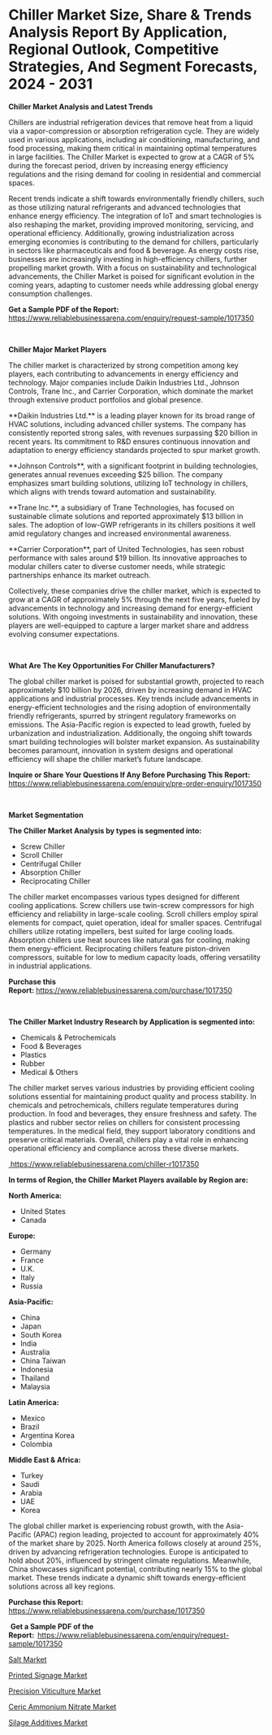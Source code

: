 <p><h1>Chiller Market Size, Share & Trends Analysis Report By Application, Regional Outlook, Competitive Strategies, And Segment Forecasts, 2024 - 2031</h1></p><p><strong>Chiller Market Analysis and Latest Trends</strong></p>
<p><p>Chillers are industrial refrigeration devices that remove heat from a liquid via a vapor-compression or absorption refrigeration cycle. They are widely used in various applications, including air conditioning, manufacturing, and food processing, making them critical in maintaining optimal temperatures in large facilities. The Chiller Market is expected to grow at a CAGR of 5% during the forecast period, driven by increasing energy efficiency regulations and the rising demand for cooling in residential and commercial spaces.</p><p>Recent trends indicate a shift towards environmentally friendly chillers, such as those utilizing natural refrigerants and advanced technologies that enhance energy efficiency. The integration of IoT and smart technologies is also reshaping the market, providing improved monitoring, servicing, and operational efficiency. Additionally, growing industrialization across emerging economies is contributing to the demand for chillers, particularly in sectors like pharmaceuticals and food & beverage. As energy costs rise, businesses are increasingly investing in high-efficiency chillers, further propelling market growth. With a focus on sustainability and technological advancements, the Chiller Market is poised for significant evolution in the coming years, adapting to customer needs while addressing global energy consumption challenges.</p></p>
<p><strong>Get a Sample PDF of the Report:&nbsp;</strong> <a href="https://www.reliablebusinessarena.com/enquiry/request-sample/1017350">https://www.reliablebusinessarena.com/enquiry/request-sample/1017350</a></p>
<p>&nbsp;</p>
<p><strong>Chiller Major Market Players</strong></p>
<p><p>The chiller market is characterized by strong competition among key players, each contributing to advancements in energy efficiency and technology. Major companies include Daikin Industries Ltd., Johnson Controls, Trane Inc., and Carrier Corporation, which dominate the market through extensive product portfolios and global presence.</p><p>**Daikin Industries Ltd.** is a leading player known for its broad range of HVAC solutions, including advanced chiller systems. The company has consistently reported strong sales, with revenues surpassing $20 billion in recent years. Its commitment to R&D ensures continuous innovation and adaptation to energy efficiency standards projected to spur market growth.</p><p>**Johnson Controls**, with a significant footprint in building technologies, generates annual revenues exceeding $25 billion. The company emphasizes smart building solutions, utilizing IoT technology in chillers, which aligns with trends toward automation and sustainability.</p><p>**Trane Inc.**, a subsidiary of Trane Technologies, has focused on sustainable climate solutions and reported approximately $13 billion in sales. The adoption of low-GWP refrigerants in its chillers positions it well amid regulatory changes and increased environmental awareness.</p><p>**Carrier Corporation**, part of United Technologies, has seen robust performance with sales around $19 billion. Its innovative approaches to modular chillers cater to diverse customer needs, while strategic partnerships enhance its market outreach.</p><p>Collectively, these companies drive the chiller market, which is expected to grow at a CAGR of approximately 5% through the next five years, fueled by advancements in technology and increasing demand for energy-efficient solutions. With ongoing investments in sustainability and innovation, these players are well-equipped to capture a larger market share and address evolving consumer expectations.</p></p>
<p>&nbsp;</p>
<p><strong>What Are The Key Opportunities For Chiller Manufacturers?</strong></p>
<p><p>The global chiller market is poised for substantial growth, projected to reach approximately $10 billion by 2026, driven by increasing demand in HVAC applications and industrial processes. Key trends include advancements in energy-efficient technologies and the rising adoption of environmentally friendly refrigerants, spurred by stringent regulatory frameworks on emissions. The Asia-Pacific region is expected to lead growth, fueled by urbanization and industrialization. Additionally, the ongoing shift towards smart building technologies will bolster market expansion. As sustainability becomes paramount, innovation in system designs and operational efficiency will shape the chiller market’s future landscape.</p></p>
<p><strong>Inquire or Share Your Questions If Any Before Purchasing This Report:</strong> <a href="https://www.reliablebusinessarena.com/enquiry/pre-order-enquiry/1017350">https://www.reliablebusinessarena.com/enquiry/pre-order-enquiry/1017350</a></p>
<p>&nbsp;</p>
<p><strong>Market Segmentation</strong></p>
<p><strong>The Chiller Market Analysis by types is segmented into:</strong></p>
<p><ul><li>Screw Chiller</li><li>Scroll Chiller</li><li>Centrifugal Chiller</li><li>Absorption Chiller</li><li>Reciprocating Chiller</li></ul></p>
<p><p>The chiller market encompasses various types designed for different cooling applications. Screw chillers use twin-screw compressors for high efficiency and reliability in large-scale cooling. Scroll chillers employ spiral elements for compact, quiet operation, ideal for smaller spaces. Centrifugal chillers utilize rotating impellers, best suited for large cooling loads. Absorption chillers use heat sources like natural gas for cooling, making them energy-efficient. Reciprocating chillers feature piston-driven compressors, suitable for low to medium capacity loads, offering versatility in industrial applications.</p></p>
<p><strong>Purchase this Report:&nbsp;</strong><a href="https://www.reliablebusinessarena.com/purchase/1017350">https://www.reliablebusinessarena.com/purchase/1017350</a></p>
<p>&nbsp;</p>
<p><strong>The Chiller Market Industry Research by Application is segmented into:</strong></p>
<p><ul><li>Chemicals & Petrochemicals</li><li>Food & Beverages</li><li>Plastics</li><li>Rubber</li><li>Medical & Others</li></ul></p>
<p><p>The chiller market serves various industries by providing efficient cooling solutions essential for maintaining product quality and process stability. In chemicals and petrochemicals, chillers regulate temperatures during production. In food and beverages, they ensure freshness and safety. The plastics and rubber sector relies on chillers for consistent processing temperatures. In the medical field, they support laboratory conditions and preserve critical materials. Overall, chillers play a vital role in enhancing operational efficiency and compliance across these diverse markets.</p></p>
<p><a href="https://www.reliablebusinessarena.com/chiller-r1017350">&nbsp;https://www.reliablebusinessarena.com/chiller-r1017350</a></p>
<p><strong>In terms of Region, the Chiller Market Players available by Region are:</strong></p>
<p>
    <p> <strong> North America: </strong>
        <ul>
            <li>United States</li>
            <li>Canada</li>
        </ul>
        </p> 
    <p> <strong> Europe: </strong>
        <ul>
            <li>Germany</li>
            <li>France</li>
            <li>U.K.</li>
            <li>Italy</li>
            <li>Russia</li>
        </ul>
        </p> 
    <p> <strong> Asia-Pacific: </strong>
        <ul>
            <li>China</li>
            <li>Japan</li>
            <li>South Korea</li>
            <li>India</li>
            <li>Australia</li>
            <li>China Taiwan</li>
            <li>Indonesia</li>
            <li>Thailand</li>
            <li>Malaysia</li>
        </ul>
        </p> 
    <p> <strong> Latin America: </strong>
        <ul>
            <li>Mexico</li>
            <li>Brazil</li>
            <li>Argentina Korea</li>
            <li>Colombia</li>
        </ul>
        </p> 
    <p> <strong> Middle East & Africa: </strong>
        <ul>
            <li>Turkey</li>
            <li>Saudi</li>
            <li>Arabia</li>
            <li>UAE</li>
            <li>Korea</li>
        </ul>
    </p>
    </p>
<p><p>The global chiller market is experiencing robust growth, with the Asia-Pacific (APAC) region leading, projected to account for approximately 40% of the market share by 2025. North America follows closely at around 25%, driven by advancing refrigeration technologies. Europe is anticipated to hold about 20%, influenced by stringent climate regulations. Meanwhile, China showcases significant potential, contributing nearly 15% to the global market. These trends indicate a dynamic shift towards energy-efficient solutions across all key regions.</p></p>
<p><strong>Purchase this Report: </strong><a href="https://www.reliablebusinessarena.com/purchase/1017350">https://www.reliablebusinessarena.com/purchase/1017350</a></p>
<p>&nbsp;<strong>Get a Sample PDF of the Report:&nbsp;&nbsp;</strong><a href="https://www.reliablebusinessarena.com/enquiry/request-sample/1017350">https://www.reliablebusinessarena.com/enquiry/request-sample/1017350</a></p>
<p><strong></strong></p>
<p><p><a href="https://issuu.com/reportprime-2/docs/salt-market-size-2030.pptx_129272dda80ce4">Salt Market</a></p><p><a href="https://medium.com/@zoe.lambert5754/the-printed-signage-market-research-report-provides-an-in-depth-and-up-to-date-analysis-of-the-683046574930">Printed Signage Market</a></p><p><a href="https://www.linkedin.com/pulse/what-driving-global-precision-viticulture-market-dive-trends-hn67e?trackingId=hMssqiswR1%2BwSLNeLOEMzA%3D%3D">Precision Viticulture Market</a></p><p><a href="https://medium.com/@qutalagahv/the-market-for-ceric-ammonium-nitrate-market-is-examined-in-this-report-along-with-the-factors-89c6b3604aef">Ceric Ammonium Nitrate Market</a></p><p><a href="https://www.linkedin.com/pulse/how-silage-additives-market-evolved-key-trends-regional-dynamics-redze?trackingId=RnWxWvYMTWKqUSt6xIsScQ%3D%3D">Silage Additives Market</a></p></p>